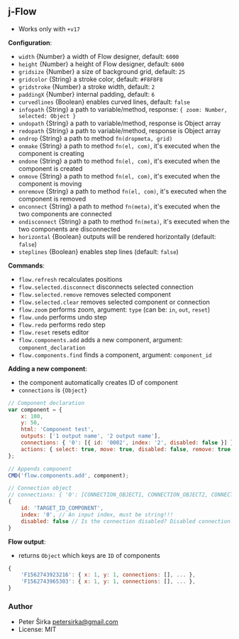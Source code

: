 ## j-Flow

- Works only with `+v17`

__Configuration__:

- `width` {Number} a width of Flow designer, default: `6000`
- `height` {Number} a height of Flow designer, default: `6000`
- `gridsize` {Number} a size of background grid, default: `25`
- `gridcolor` {String} a stroke color, default: `#F8F8F8`
- `gridstroke` {Number} a stroke width, default: `2`
- `paddingX` {Number} internal padding, default: `6`
- `curvedlines` {Boolean} enables curved lines, default: `false`
- `infopath` {String} a path to variable/method, response: `{ zoom: Number, selected: Object }`
- `undopath` {String} a path to variable/method, response is Object array
- `redopath` {String} a path to variable/method, response is Object array
- `ondrop` {String} a path to method `fn(dropmeta, grid)`
- `onmake` {String} a path to method `fn(el, com)`, it's executed when the component is creating
- `ondone` {String} a path to method `fn(el, com)`, it's executed when the component is created
- `onmove` {String} a path to method `fn(el, com)`, it's executed when the component is moving
- `onremove` {String} a path to method `fn(el, com)`, it's executed when the component is removed
- `onconnect` {String} a path to method `fn(meta)`, it's executed when the two components are connected
- `ondisconnect` {String} a path to method `fn(meta)`, it's executed when the two components are disconnected
- `horizontal` {Boolean} outputs will be rendered horizontally (default: `false`)
- `steplines` {Boolean} enables step lines (default: `false`)

__Commands__:

- `flow.refresh` recalculates positions
- `flow.selected.disconnect` disconnects selected connection
- `flow.selected.remove` removes selected component
- `flow.selected.clear` removes selected component or connection
- `flow.zoom` performs zoom, argument: `type` (can be: `in`, `out`, `reset`)
- `flow.undo` performs undo step
- `flow.redo` performs redo step
- `flow.reset` resets editor
- `flow.components.add` adds a new component, argument: `component_declaration`
- `flow.components.find` finds a component, argument: `component_id`

__Adding a new component__:

- the component automatically creates ID of component
- `connections` is `{Object}`

```javascript
// Component declaration
var component = {
	x: 100,
	y: 50,
	html: 'Component test',
	outputs: ['1 output name', '2 output name'],
	connections: { '0': [{ id: '0002', index: '2', disabled: false }] }, // Look to the connection object below
	actions: { select: true, move: true, disabled: false, remove: true, connect: true }
};

// Appends component
CMD('flow.components.add', component);
```

```javascript
// Connection object
// connections: { '0': [CONNECTION_OBJECT1, CONNECTION_OBJECT2, CONNECTION_OBJECT3] }
{
	id: 'TARGET_ID_COMPONENT',
	index: '0', // An input index, must be string!!!
	disabled: false // Is the connection disabled? Disabled connection can't be removed
}
````

__Flow output__:

- returns `Object` which keys are `ID` of components

```javascript
{
	'F1562743923216': { x: 1, y: 1, connections: [], ... },
	'F1562743965303': { x: 1, y: 1, connections: [], ... },
}
````

### Author

- Peter Širka <petersirka@gmail.com>
- License: MIT